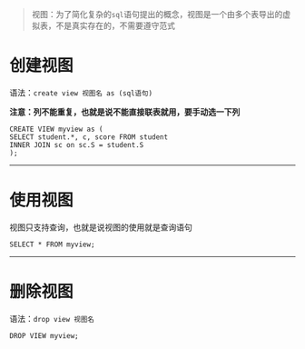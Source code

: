 > 视图：为了简化复杂的`sql`语句提出的概念，视图是一个由多个表导出的虚拟表，不是真实存在的，不需要遵守范式

# 创建视图

语法：`create view 视图名 as (sql语句)`

**注意：列不能重复，也就是说不能直接联表就用，要手动选一下列**

```mysql
CREATE VIEW myview as (
SELECT student.*, c, score FROM student
INNER JOIN sc on sc.S = student.S
);
```

---

# 使用视图

视图只支持查询，也就是说视图的使用就是查询语句

```mysql
SELECT * FROM myview;
```

---

# 删除视图

语法：`drop view 视图名`

```mysql
DROP VIEW myview;
```

